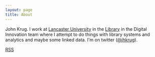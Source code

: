 ```yaml
---
layout: page
title: About
---
```


John Krug. I work at [Lancaster University](http://www.lancaster.ac.uk)
in the [Library](http://lancaster.ac.uk/library) in the Digital Innovation
team where I attempt to do things with library systems and analytics
and maybe some linked data. I'm on twitter ([@jhkrug](https://twitter.com/jhkrug)).

<a href="/atom.xml">RSS</a>


